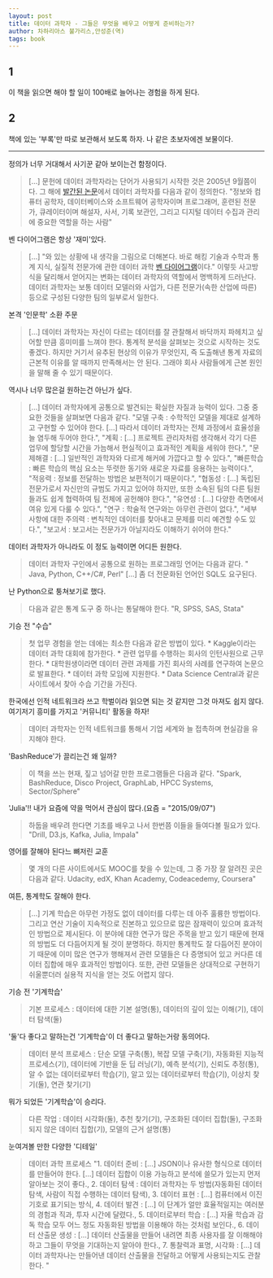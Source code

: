 ```yaml
---
layout: post
title: 데이터 과학자 - 그들은 무엇을 배우고 어떻게 준비하는가?
author: 차하리아스 불가리스,안성준(역)
tags: book
---
```


## 1

이 책을 읽으면 해야 할 일이 100배로 늘어나는 경험을 하게 된다.

## 2

책에 있는 '부록'만 따로 보관해서 보도록 하자. 나 같은 초보자에겐 보물이다.

-----

정의가 너무 거대해서 사기꾼 같아 보이는건 함정이다.
> [...] 문헌에 데이터 과학자라는 단어가 사용되기 시작한 것은 2005년 9월쯤이다. 그 해에 [발간된 논문](http://www.nsf.gov/pubs/2005/nsb0540)에서 데이터 과학자를 다음과 같이 정의한다. "정보와 컴퓨터 공학자, 데이터베이스와 소프트웨어 공학자이며 프로그래머, 훈련된 전문가, 큐레이터이며 해설자, 사서, 기록 보관인, 그리고 디지털 데이터 수집과 관리에 중요한 역할을 하는 사람"

벤 다이어그램은 항상 '재미'있다.
> [...] "와 있는 상황에 내 생각을 그림으로 더해본다. 바로 해킹 기술과 수학과 통계 지식, 실질적 전문가에 관한 데이터 과학 [벤 다이어그램](https://s3.amazonaws.com/aws.drewconway.com/viz/venn_diagram/data_science.html)이다."
> 이렇듯 사고방식을 달리해서 얻어지는 변화는 데이터 과학자의 역할에서 명백하게 드러난다. 데이터 과학자는 보통 데이터 모델러와 사업가, 다른 전문가(속한 산업에 따른) 등으로 구성된 다양한 팀의 일부로서 일한다.

본격 '인문학' 소환 주문
> [...] 데이터 과학자는 자신이 다르는 데이터를 잘 관찰해서 바닥까지 파헤치고 싶어할 만큼 흥미미를 느껴야 한다. 통계적 분석을 살펴보는 것으로 시작하는 것도 좋겠다. 하지만 거기서 유추된 현상의 이유가 무엇인지, 즉 도출해낸 통계 자료의 근본적 이유를 알 때까지 만족해서는 안 된다. 그래야 회사 사람들에게 근본 원인을 말해 줄 수 있기 때문이다.

역시나 너무 많은걸 원하는건 아닌가 싶다.
> [...] 데이터 과학자에게 공통으로 발견되는 확실한 자질과 능력이 있다. 그중 중요한 것들을 살펴보면 다음과 같다. "모델 구축 : 수학적인 모델을 제대로 설계하고 구현할 수 있어야 한다. [...] 따라서 데이터 과학자는 전체 과정에서 효율성을 늘 염두해 두어야 한다.", "계획 : [...] 프로젝트 관리자처럼 생각해서 각기 다른 업무에 할당할 시간을 가늠해서 현실적이고 효과적인 계획을 세워야 한다.", "문제해결 : [...] 일반적인 과학자와 다르게 해커에 가깝다고 할 수 있다.", "빠른학습 : 빠른 학습의 핵심 요소는 뚜렷한 동기와 새로운 자료를 응용하는 능력이다.", "적응력 : 정보를 전달하는 방법은 보편적이기 때문이다.", "협동성 : [...] 독립된 전문가로서 자신만의 규범도 가지고 있어야 하지만, 또한 소속된 팀의 다른 팀원들과도 쉽게 협력하여 팀 전체에 공헌해야 한다.", "유연성 : [...] 다양한 측면에서 여유 있게 다룰 수 있다.",  "연구 : 학술적 연구와는 아무런 관련이 없다.", "세부 사항에 대한 주의력 : 변칙적인 데이터를 찾아내고 문제를 미리 예견할 수도 있다.", "보고서 : 보고서는 전문가가 아닐지라도 이해하기 쉬어야 한다."

데이터 과학자가 아니라도 이 정도 능력이면 어디든 원한다.
> 데이터 과학자 구인에서 공통으로 원하는 프로그래밍 언어는 다음과 같다. " Java, Python, C++/C#, Perl" [...] 좀 더 전문화된 언어인 SQL도 요구된다.

난 Python으로 퉁쳐보기로 했다.
> 다음과 같은 통계 도구 중 하나는 통달해야 한다. "R, SPSS, SAS, Stata"

기승 전 "수습"
> 첫 업무 경험을 얻는 데에는 최소한 다음과 같은 방법이 있다. * Kaggle이라는 데이터 과학 대회에 참가한다. * 관련 업무를 수행하는 회사의 인턴사원으로 근무한다. * 대학원생이라면 데이터 관련 과제를 가진 회사의 사례를 연구하여 논문으로 발표한다. * 데이터 과학 모임에 지원한다. * Data Science Central과 같은 사이트에서 찾아 수습 기간을 가진다.

한국에선 인적 네트워크라 쓰고 학벌이라 읽으면 되는 것 같지만 그것 마져도 쉽지 않다. 여기저기 흥미를 가지고 '커뮤니티' 활동을 하자!
> 데이터 과학자는 인적 네트워크를 통해서 기업 세계와 늘 접촉하며 현실감을 유지해야 한다.

'BashReduce'가 끌리는건 왜 일까?
> 이 책을 쓰는 현재, 짚고 넘어갈 만한 프로그램들은 다음과 같다. "Spark, BashReduce, Disco Project, GraphLab, HPCC Systems, Sector/Sphere"

'Julia'!! 내가 요즘에 약을 먹어서 관심이 많다.(요즘 = "2015/09/07")
> 하둡을 배우려 한다면 기초를 배우고 나서 한번쯤 이들을 들여다볼 필요가 있다. "Drill, D3.js, Kafka, Julia, Impala"

영어를 잘해야 된다느 뼈저린 교훈
> 몇 개의 다른 사이트에서도 MOOC를 찾을 수 있는데, 그 중 가장 잘 알려진 곳은 다음과 같다. Udacity, edX, Khan Academy, Codeacedemy, Coursera"

여튼, 통계학도 잘해야 한다.
> [...] 기계 학습은 아무런 가정도 없이 데이터를 다루는 데 아주 훌륭한 방법이다. 그리고 연산 기술이 지속적으로 진본하고 있으므로 많은 잠재력이 있으며 효과적인 방법으로 제시된다. 이 분야에 대한 연구가 많은 주목을 받고 있기 때문에 현재의 방법도 더 다듬어지게 될 것이 분명하다. 하지만 통계학도 잘 다듬어진 분야이기 때문에 이미 많은 연구가 행해져서 관련 모델들은 다 증명되어 있고 커다른 데이터 집합에 매우 효과적인 방법이다. 또한, 관련 모델들은 상대적으로 구현하기 쉬울뿐더러 실용적 지식을 얻는 것도 어렵지 않다.

기승 전 '기계학습'
> 기본 프로세스 : 데이터에 대한 기본 설명(통), 데이터의 깊이 있는 이해(기), 데이터 탐색(둘)

'둘'다 좋다고 말하는건 '기계학습'이 더 좋다고 말하는거랑 동의어다.
> 데이터 분석 프로세스 : 단순 모델 구축(통), 복잡 모델 구축(기), 자동화된 지능적 프로세스(기), 데이터에 기반을 둔 딥 러닝(기), 예측 분석(기), 신뢰도 추정(통), 알 수 없는 데이터로부터 학습(기), 알고 있는 데이터로부터 학습(기), 이상치 찾기(둘), 연관 찾기(기)

뭐가 되었든 '기계학습'이 승리다.
> 다른 작업 : 데이터 시각화(둘), 추천 찾기(기), 구조화된 데이터 집합(둘), 구조화되지 않은 데이터 집합(기), 모델의 근거 설명(통)

눈여겨볼 만한 다양한 '디테일'
> 데이터 과학 프로세스 "1. 데이터 준비 : [...] JSON이나 유사한 형식으로 데이터를 만들어야 한다. [...] 데이터 집합이 이용 가능하고 분석에 쓸모가 있는지 먼저 알아보는 것이 좋다., 2. 데이터 탐색 : 데이터 과학자는 두 방법(자동화된 데이터 탐색, 사람이 직접 수행하는 데이터 탐색), 3. 데이터 표현 : [...] 컴퓨터에서 이진 기호로 표기되는 방식, 4. 데이터 발견 : [...] 이 단계가 얼만 효율적일지는 여러분의 경험과 직과, 투자 시간에 달렸다., 5. 데이터로부터 학습 : [...] 자율 학습과 감독 학습 모두 어느 정도 자동화된 방법을 이용해야 하는 것처럼 보인다., 6. 데이터 산출문 생성 : [...] 데이터 산출물을 만들어 내려면 최종 사용자를 잘 이해해야 하고 그들이 무엇을 기대하는지 알아야 한다., 7. 통찰력과 표명, 시각화 : [...] 데이터 과학자나는 만들어낸 데이터 산출물을 전달하고 어떻게 사용되는지도 관찰한다. "